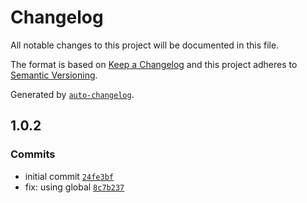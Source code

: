 # Changelog

All notable changes to this project will be documented in this file.

The format is based on [Keep a Changelog](https://keepachangelog.com/en/1.0.0/)
and this project adheres to [Semantic Versioning](https://semver.org/spec/v2.0.0.html).

Generated by [`auto-changelog`](https://github.com/CookPete/auto-changelog).

## 1.0.2

### Commits

- initial commit [`24fe3bf`](https://github.com/GabrielBizzi/koda-cli/commit/24fe3bf7e633c191fb1b8f7af71bcb172add3ef0)
- fix: using global [`8c7b237`](https://github.com/GabrielBizzi/koda-cli/commit/8c7b2372e61ade0816e86f6de6ea8014af233832)
